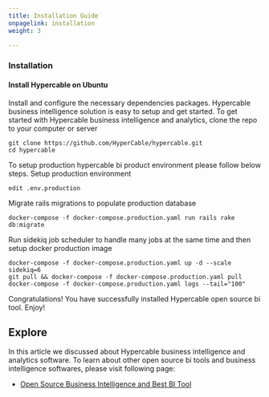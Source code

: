 ```yaml
---
title: Installation Guide
onpagelink: installation
weight: 3

---
```


### **Installation**

#### **Install Hypercable on Ubuntu**

Install and configure the necessary dependencies packages. Hypercable business intelligence solution is easy to setup and get started. To get started with Hypercable business intelligence and analytics, clone the repo to your computer or server

    git clone https://github.com/HyperCable/hypercable.git
    cd hypercable

To setup production hypercable bi product environment please follow below steps. Setup production environment

    edit .env.production

Migrate rails migrations to populate production database

    docker-compose -f docker-compose.production.yaml run rails rake db:migrate

Run sidekiq job scheduler to handle many jobs at the same time and then setup docker production image

    docker-compose -f docker-compose.production.yaml up -d --scale sidekiq=6
    git pull && docker-compose -f docker-compose.production.yaml pull
    docker-compose -f docker-compose.production.yaml logs --tail="100"

Congratulations! You have successfully installed Hypercable open source bi tool. Enjoy!

Explore
-------

In this article we discussed about Hypercable business intelligence and analytics software. To learn about other open source bi tools and business intelligence softwares, please visit following page:

*   [Open Source Business Intelligence and Best BI Tool](https://products.containerize.com/business-intelligence)